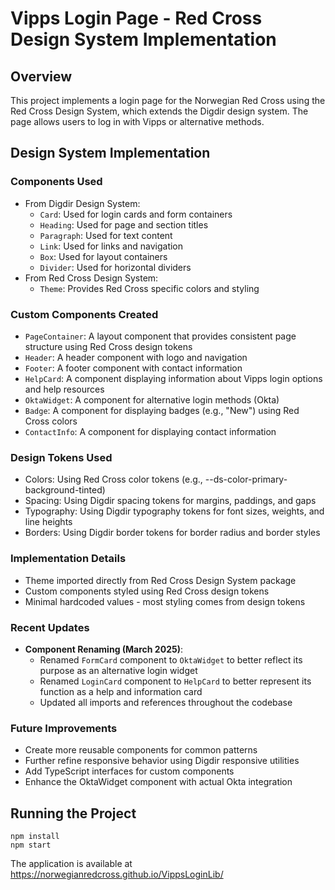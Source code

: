 # Vipps Login Page - Red Cross Design System Implementation

## Overview
This project implements a login page for the Norwegian Red Cross using the Red Cross Design System, which extends the Digdir design system. The page allows users to log in with Vipps or alternative methods.

## Design System Implementation

### Components Used
- From Digdir Design System:
  - `Card`: Used for login cards and form containers
  - `Heading`: Used for page and section titles
  - `Paragraph`: Used for text content
  - `Link`: Used for links and navigation
  - `Box`: Used for layout containers
  - `Divider`: Used for horizontal dividers
- From Red Cross Design System:
  - `Theme`: Provides Red Cross specific colors and styling

### Custom Components Created
- `PageContainer`: A layout component that provides consistent page structure using Red Cross design tokens
- `Header`: A header component with logo and navigation
- `Footer`: A footer component with contact information
- `HelpCard`: A component displaying information about Vipps login options and help resources
- `OktaWidget`: A component for alternative login methods (Okta)
- `Badge`: A component for displaying badges (e.g., "New") using Red Cross colors
- `ContactInfo`: A component for displaying contact information

### Design Tokens Used
- Colors: Using Red Cross color tokens (e.g., --ds-color-primary-background-tinted)
- Spacing: Using Digdir spacing tokens for margins, paddings, and gaps
- Typography: Using Digdir typography tokens for font sizes, weights, and line heights
- Borders: Using Digdir border tokens for border radius and border styles

### Implementation Details
- Theme imported directly from Red Cross Design System package
- Custom components styled using Red Cross design tokens
- Minimal hardcoded values - most styling comes from design tokens

### Recent Updates
- **Component Renaming (March 2025)**:
  - Renamed `FormCard` component to `OktaWidget` to better reflect its purpose as an alternative login widget
  - Renamed `LoginCard` component to `HelpCard` to better represent its function as a help and information card
  - Updated all imports and references throughout the codebase

### Future Improvements
- Create more reusable components for common patterns
- Further refine responsive behavior using Digdir responsive utilities
- Add TypeScript interfaces for custom components
- Enhance the OktaWidget component with actual Okta integration

## Running the Project
```
npm install
npm start
```

The application is  available at https://norwegianredcross.github.io/VippsLoginLib/
